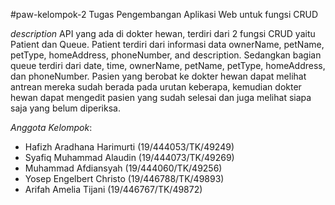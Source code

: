 #paw-kelompok-2
Tugas Pengembangan Aplikasi Web untuk fungsi CRUD

*description*
API yang ada di dokter hewan, terdiri dari 2 fungsi CRUD yaitu Patient dan Queue. Patient terdiri dari informasi data ownerName, petName, petType, homeAddress, phoneNumber, and description.
Sedangkan bagian queue terdiri dari date, time, ownerName, petName, petType, homeAddress, dan phoneNumber. Pasien yang berobat ke dokter hewan dapat melihat antrean mereka sudah berada pada urutan keberapa, kemudian dokter hewan dapat mengedit pasien yang sudah selesai dan juga melihat siapa saja yang belum diperiksa.

*Anggota Kelompok*:
- Hafizh Aradhana Harimurti (19/444053/TK/49249)
- Syafiq Muhammad Alaudin (19/444073/TK/49269)
- Muhammad Afdiansyah (19/444060/TK/49256)
- Yosep Engelbert Christo (19/446788/TK/49893)
- Arifah Amelia Tijani (19/446767/TK/49872)
